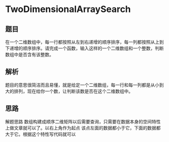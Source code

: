 # TwoDimensionalArraySearch
## 题目
在一个二维数组中，每一行都按照从左到右递增的顺序排序，每一列都按照从上到下递增的顺序排序。请完成一个函数，输入这样的一个二维数组和一个整数，判断数组中是否含有该整数。

## 解析
题目的意思很简洁而且易懂，就是给定一个二维数组，每一行和每一列都是从小到大的排列，现在给你一个数，让判断该数是否在这个二维数组中。

## 思路
解题思路 数组构建成顺序二维矩阵以后需要查询，只需要在数据本身的空间特性上做文章就可以了。以右上角作为起点 该点左面的数据都小于它，下面的数据都大于它。根据这个特性写代码就可以
